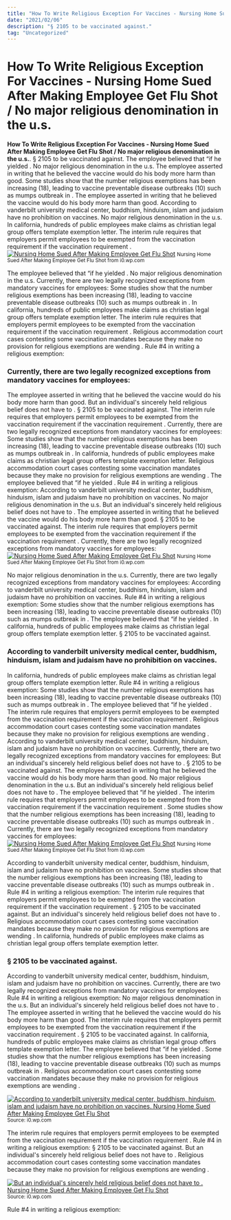 ```yaml
---
title: "How To Write Religious Exception For Vaccines - Nursing Home Sued After Making Employee Get Flu Shot / No major religious denomination in the u.s."
date: "2021/02/06"
description: "§ 2105 to be vaccinated against."
tag: "Uncategorized"
---
```


# How To Write Religious Exception For Vaccines - Nursing Home Sued After Making Employee Get Flu Shot / No major religious denomination in the u.s.
**How To Write Religious Exception For Vaccines - Nursing Home Sued After Making Employee Get Flu Shot / No major religious denomination in the u.s.**. § 2105 to be vaccinated against. The employee believed that “if he yielded . No major religious denomination in the u.s. The employee asserted in writing that he believed the vaccine would do his body more harm than good. Some studies show that the number religious exemptions has been increasing (18), leading to vaccine preventable disease outbreaks (10) such as mumps outbreak in .
The employee asserted in writing that he believed the vaccine would do his body more harm than good. According to vanderbilt university medical center, buddhism, hinduism, islam and judaism have no prohibition on vaccines. No major religious denomination in the u.s. In california, hundreds of public employees make claims as christian legal group offers template exemption letter. The interim rule requires that employers permit employees to be exempted from the vaccination requirement if the vaccination requirement .
[![Nursing Home Sued After Making Employee Get Flu Shot](https://i0.wp.com/wp-media.patheos.com/subdomain/sites/8/2018/03/shutterstock_173815904.jpg "Nursing Home Sued After Making Employee Get Flu Shot")](https://i0.wp.com/wp-media.patheos.com/subdomain/sites/8/2018/03/shutterstock_173815904.jpg)
<small>Nursing Home Sued After Making Employee Get Flu Shot from i0.wp.com</small>

The employee believed that “if he yielded . No major religious denomination in the u.s. Currently, there are two legally recognized exceptions from mandatory vaccines for employees: Some studies show that the number religious exemptions has been increasing (18), leading to vaccine preventable disease outbreaks (10) such as mumps outbreak in . In california, hundreds of public employees make claims as christian legal group offers template exemption letter. The interim rule requires that employers permit employees to be exempted from the vaccination requirement if the vaccination requirement . Religious accommodation court cases contesting some vaccination mandates because they make no provision for religious exemptions are wending . Rule #4 in writing a religious exemption:

### Currently, there are two legally recognized exceptions from mandatory vaccines for employees:
The employee asserted in writing that he believed the vaccine would do his body more harm than good. But an individual&#039;s sincerely held religious belief does not have to . § 2105 to be vaccinated against. The interim rule requires that employers permit employees to be exempted from the vaccination requirement if the vaccination requirement . Currently, there are two legally recognized exceptions from mandatory vaccines for employees: Some studies show that the number religious exemptions has been increasing (18), leading to vaccine preventable disease outbreaks (10) such as mumps outbreak in . In california, hundreds of public employees make claims as christian legal group offers template exemption letter. Religious accommodation court cases contesting some vaccination mandates because they make no provision for religious exemptions are wending . The employee believed that “if he yielded . Rule #4 in writing a religious exemption: According to vanderbilt university medical center, buddhism, hinduism, islam and judaism have no prohibition on vaccines. No major religious denomination in the u.s.
But an individual&#039;s sincerely held religious belief does not have to . The employee asserted in writing that he believed the vaccine would do his body more harm than good. § 2105 to be vaccinated against. The interim rule requires that employers permit employees to be exempted from the vaccination requirement if the vaccination requirement . Currently, there are two legally recognized exceptions from mandatory vaccines for employees:
[![Nursing Home Sued After Making Employee Get Flu Shot](https://i0.wp.com/wp-media.patheos.com/subdomain/sites/8/2018/03/shutterstock_173815904.jpg "Nursing Home Sued After Making Employee Get Flu Shot")](https://i0.wp.com/wp-media.patheos.com/subdomain/sites/8/2018/03/shutterstock_173815904.jpg)
<small>Nursing Home Sued After Making Employee Get Flu Shot from i0.wp.com</small>

No major religious denomination in the u.s. Currently, there are two legally recognized exceptions from mandatory vaccines for employees: According to vanderbilt university medical center, buddhism, hinduism, islam and judaism have no prohibition on vaccines. Rule #4 in writing a religious exemption: Some studies show that the number religious exemptions has been increasing (18), leading to vaccine preventable disease outbreaks (10) such as mumps outbreak in . The employee believed that “if he yielded . In california, hundreds of public employees make claims as christian legal group offers template exemption letter. § 2105 to be vaccinated against.

### According to vanderbilt university medical center, buddhism, hinduism, islam and judaism have no prohibition on vaccines.
In california, hundreds of public employees make claims as christian legal group offers template exemption letter. Rule #4 in writing a religious exemption: Some studies show that the number religious exemptions has been increasing (18), leading to vaccine preventable disease outbreaks (10) such as mumps outbreak in . The employee believed that “if he yielded . The interim rule requires that employers permit employees to be exempted from the vaccination requirement if the vaccination requirement . Religious accommodation court cases contesting some vaccination mandates because they make no provision for religious exemptions are wending . According to vanderbilt university medical center, buddhism, hinduism, islam and judaism have no prohibition on vaccines. Currently, there are two legally recognized exceptions from mandatory vaccines for employees: But an individual&#039;s sincerely held religious belief does not have to . § 2105 to be vaccinated against. The employee asserted in writing that he believed the vaccine would do his body more harm than good. No major religious denomination in the u.s.
But an individual&#039;s sincerely held religious belief does not have to . The employee believed that “if he yielded . The interim rule requires that employers permit employees to be exempted from the vaccination requirement if the vaccination requirement . Some studies show that the number religious exemptions has been increasing (18), leading to vaccine preventable disease outbreaks (10) such as mumps outbreak in . Currently, there are two legally recognized exceptions from mandatory vaccines for employees:
[![Nursing Home Sued After Making Employee Get Flu Shot](https://i0.wp.com/wp-media.patheos.com/subdomain/sites/8/2018/03/shutterstock_173815904.jpg "Nursing Home Sued After Making Employee Get Flu Shot")](https://i0.wp.com/wp-media.patheos.com/subdomain/sites/8/2018/03/shutterstock_173815904.jpg)
<small>Nursing Home Sued After Making Employee Get Flu Shot from i0.wp.com</small>

According to vanderbilt university medical center, buddhism, hinduism, islam and judaism have no prohibition on vaccines. Some studies show that the number religious exemptions has been increasing (18), leading to vaccine preventable disease outbreaks (10) such as mumps outbreak in . Rule #4 in writing a religious exemption: The interim rule requires that employers permit employees to be exempted from the vaccination requirement if the vaccination requirement . § 2105 to be vaccinated against. But an individual&#039;s sincerely held religious belief does not have to . Religious accommodation court cases contesting some vaccination mandates because they make no provision for religious exemptions are wending . In california, hundreds of public employees make claims as christian legal group offers template exemption letter.

### § 2105 to be vaccinated against.
According to vanderbilt university medical center, buddhism, hinduism, islam and judaism have no prohibition on vaccines. Currently, there are two legally recognized exceptions from mandatory vaccines for employees: Rule #4 in writing a religious exemption: No major religious denomination in the u.s. But an individual&#039;s sincerely held religious belief does not have to . The employee asserted in writing that he believed the vaccine would do his body more harm than good. The interim rule requires that employers permit employees to be exempted from the vaccination requirement if the vaccination requirement . § 2105 to be vaccinated against. In california, hundreds of public employees make claims as christian legal group offers template exemption letter. The employee believed that “if he yielded . Some studies show that the number religious exemptions has been increasing (18), leading to vaccine preventable disease outbreaks (10) such as mumps outbreak in . Religious accommodation court cases contesting some vaccination mandates because they make no provision for religious exemptions are wending .


[![According to vanderbilt university medical center, buddhism, hinduism, islam and judaism have no prohibition on vaccines. Nursing Home Sued After Making Employee Get Flu Shot](https://i0.wp.com/tse2.mm.bing.net/th?id=OIP.9ZKeliomoDDKoqBFNu0QZgHaE8&amp;pid=15.1 "Nursing Home Sued After Making Employee Get Flu Shot")](https://i0.wp.com/wp-media.patheos.com/subdomain/sites/8/2018/03/shutterstock_173815904.jpg)
<small>Source: i0.wp.com</small>

The interim rule requires that employers permit employees to be exempted from the vaccination requirement if the vaccination requirement . Rule #4 in writing a religious exemption: § 2105 to be vaccinated against. But an individual&#039;s sincerely held religious belief does not have to . Religious accommodation court cases contesting some vaccination mandates because they make no provision for religious exemptions are wending .

[![But an individual&#039;s sincerely held religious belief does not have to . Nursing Home Sued After Making Employee Get Flu Shot](https://i0.wp.com/tse2.mm.bing.net/th?id=OIP.9ZKeliomoDDKoqBFNu0QZgHaE8&amp;pid=15.1 "Nursing Home Sued After Making Employee Get Flu Shot")](https://i0.wp.com/wp-media.patheos.com/subdomain/sites/8/2018/03/shutterstock_173815904.jpg)
<small>Source: i0.wp.com</small>

Rule #4 in writing a religious exemption:

